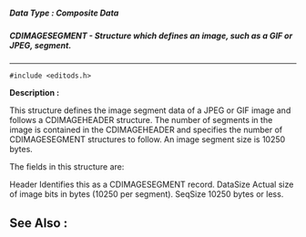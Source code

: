 ##### Data Type : Composite Data
##### CDIMAGESEGMENT - Structure which defines an image, such as a GIF or JPEG, segment.
---
```
#include <editods.h>
```
**Description :**

This structure defines the image segment data of a JPEG or GIF image and 
follows a CDIMAGEHEADER structure.  The number of segments in the image is 
contained in the CDIMAGEHEADER and specifies the number of CDIMAGESEGMENT 
structures to follow.  An image segment size is 10250 bytes.

The fields in this structure are:

Header  Identifies this as a CDIMAGESEGMENT record.
DataSize  Actual size of image bits in bytes  (10250 per segment).
SeqSize  10250 bytes or less.

**See Also :**
---

